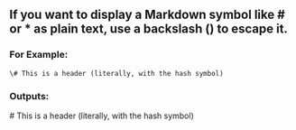 ## If you want to display a Markdown symbol like # or * as plain text, use a backslash (\) to escape it.
### For Example:
```
\# This is a header (literally, with the hash symbol)
```
### Outputs:
\# This is a header (literally, with the hash symbol)
